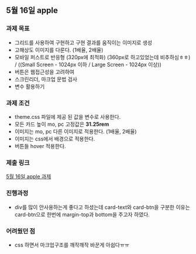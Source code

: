 ## 5월 16일 apple

### 과제 목표
- 그리드를 사용하여 구현하고 구현 결과를 움직이는 이미지로 생성
- 고해상도 이미지를 다룬다. (1배율, 2배율)
- 모바일 퍼스트로 반응형 (320px에 최적화) (360px로 하고있었는데 비추하심ㅎㅎ) / ((Small Screen - 1024px 이하 / Large Screen - 1024px 이상))
- 버튼은 웹접근성을 고려하여
- 스크린리더, 마크업 문법 검사
- 변수 활용하기

### 과제 조건
- theme.css 파일에 제공 된 값을 변수로 사용한다.
- 모든 카드 높이 mo, pc 고정값은 <b>31.25rem</b>
- 이미지는 mo, pc 다른 이미지로 적용한다. (1배율, 2배율)
- 이미지는 css에서 배경으로 적용한다.
- 버튼들 hover 적용한다.

### 제출 링크
[5월 16일 apple 과제](https://github.com/yun-narae/homework/tree/main/apple)

### 진행과정
- div를 많이 안사용하는게 좋다고 하셨는데 card-text와 card-btn을 구분한 이유는 card-btn으로 한번에 margin-top과 bottom을 주고자 하였다.

### 어려웠던 점
- css 하면서 마크업구조를 깨작깨작 바꾼게 아쉽다ㅠㅠ
